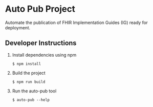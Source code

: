 # Auto Pub Project

Automate the publication of FHIR Implementation Guides (IG) ready for deployment.

## Developer Instructions

1. Install dependencies using npm
   ```console
   $ npm install
   ```
2. Build the project
   ```console
   $ npm run build
   ```
3. Run the auto-pub tool
   ```console
   $ auto-pub --help
   ```
